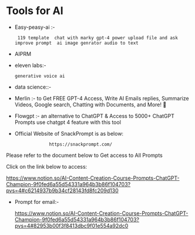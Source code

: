 # Tools for AI

- Easy-peasy-ai :-
  
       119 template  chat with marky gpt-4 power upload file and ask improve prompt  ai image genrator audio to text 
- AIPRM  
- eleven labs:-

      generative voice ai

- data science::-

- Merlin :-
          to Get FREE GPT-4 Access, Write AI Emails replies, Summarize Videos, Google search, Chatting with Documents, and More! 🤖
- Flowgpt :-
          an alternative to ChatGPT & Access to 5000+ ChatGPT Prompts use chatgpt 4 feature with this tool
- Official Website of SnackPrompt is as below:

                   https://snackprompt.com/
Please refer to the document below to Get access to All Prompts

Click on the link below to access:

https://www.notion.so/AI-Content-Creation-Course-Prompts-ChatGPT-Champion-9f0fed6a55d54331a964b3b86f104703?pvs=4#c6214937b9b34cf28143fd8fc209d130


- Prompt for email:-

  https://www.notion.so/AI-Content-Creation-Course-Prompts-ChatGPT-Champion-9f0fed6a55d54331a964b3b86f104703?pvs=4#82953b00f3f8413dbc9f01e554a92dc0
  
